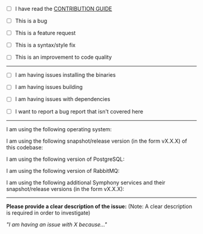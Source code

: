 <!--
This section will not appear in the preview.

If you find an issue related to implementation rather
than configuration, consider creating a pull request with a failing test
that exercises the functionality in question.

Direct any questions to our [#symphony][slack] channel or [Google Groups][googlegroups]

Please mark with an [X] and fill in all items that relate to your issue and environment:
-->

- [ ] I have read the [CONTRIBUTION GUIDE][contributing]

- [ ] This is a bug

- [ ] This is a feature request

- [ ] This is a syntax/style fix

- [ ] This is an improvement to code quality

---

- [ ] I am having issues installing the binaries

- [ ] I am having issues building

- [ ] I am having issues with dependencies

- [ ] I want to report a bug report that isn't covered here

---

I am using the following operating system:

I am using the following snapshot/release version (in the form vX.X.X) of this codebase:

I am using the following version of PostgreSQL:

I am using the following version of RabbitMQ:

I am using the following additional Symphony services and their snapshot/release versions
(in the form vX.X.X):

---

**Please provide a clear description of the issue:**
(Note: A clear description is required in order to investigate)

_"I am having an issue with X because..."_

[contributing]: http://dellemc-symphony.readthedocs.io/en/latest/contributingtosymphony.html
[slack]: https://codecommunity.slack.com/messages/symphony
[googlegroups]: https://groups.google.com/forum/#!forum/dellemc-symphony
